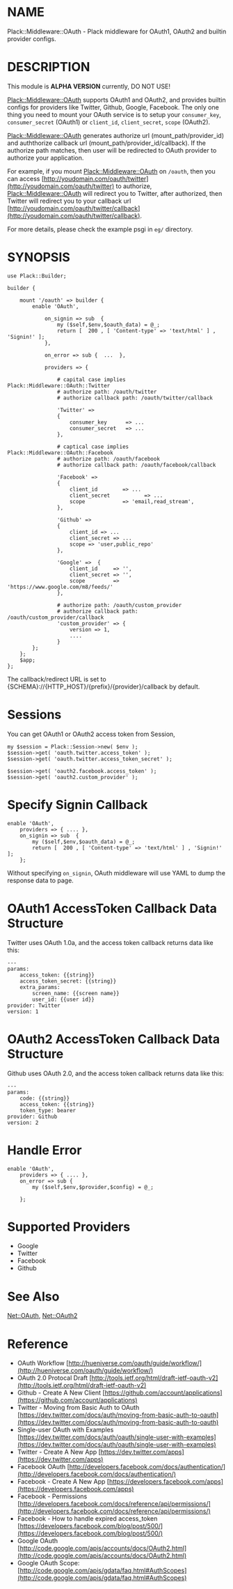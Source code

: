 # NAME

Plack::Middleware::OAuth - Plack middleware for OAuth1, OAuth2 and builtin provider configs. 

# DESCRIPTION

This module is __**ALPHA VERSION**__ currently, DO NOT USE!

[Plack::Middleware::OAuth](http://search.cpan.org/perldoc?Plack::Middleware::OAuth) supports OAuth1 and OAuth2, and provides builtin configs for providers like Twitter, Github, Google, Facebook.
The only one thing you need to mount your OAuth service is to setup your `consumer_key`, `consumer_secret` (OAuth1) or `client_id`, `client_secret`, `scope` (OAuth2).

[Plack::Middleware::OAuth](http://search.cpan.org/perldoc?Plack::Middleware::OAuth) generates authorize url (mount_path/provider_id) and auththorize callback url (mount_path/provider_id/callback). 
If the authorize path matches, then user will be redirected to OAuth provider to authorize your application.

For example, if you mount [Plack::Middleware::OAuth](http://search.cpan.org/perldoc?Plack::Middleware::OAuth) on `/oauth`, then you can access [http://youdomain.com/oauth/twitter](http://youdomain.com/oauth/twitter) to authorize,
[Plack::Middleware::OAuth](http://search.cpan.org/perldoc?Plack::Middleware::OAuth) will redirect you to Twitter, after authorized, then Twitter will redirect you to your callback url
[http://youdomain.com/oauth/twitter/callback](http://youdomain.com/oauth/twitter/callback).

For more details, please check the example psgi in `eg/` directory.

# SYNOPSIS

	use Plack::Builder;

	builder {

        mount '/oauth' => builder {
            enable 'OAuth', 

                on_signin => sub  { 
                    my ($self,$env,$oauth_data) = @_;
                    return [  200 , [ 'Content-type' => 'text/html' ] , 'Signin!' ];
                },

                on_error => sub {  ...  },

                providers => {

                    # capital case implies Plack::Middleware::OAuth::Twitter
                    # authorize path: /oauth/twitter
                    # authorize callback path: /oauth/twitter/callback

                    'Twitter' =>
                    {
                        consumer_key      => ...
                        consumer_secret   => ...
                    },

                    # captical case implies Plack::Middleware::OAuth::Facebook
                    # authorize path: /oauth/facebook
                    # authorize callback path: /oauth/facebook/callback

                    'Facebook' =>
                    {
                        client_id        => ...
                        client_secret           => ...
                        scope            => 'email,read_stream',
                    },

                    'Github' => 
                    {
                        client_id => ...
                        client_secret => ...
                        scope => 'user,public_repo'
                    },

                    'Google' =>  { 
                        client_id     => '',
                        client_secret => '',
                        scope         => 'https://www.google.com/m8/feeds/'
                    },

                    # authorize path: /oauth/custom_provider
                    # authorize callback path: /oauth/custom_provider/callback
                    'custom_provider' => { 
                        version => 1,
                        ....
                    }
			};
        };
		$app;
	};

The callback/redirect URL is set to {SCHEMA}://{HTTP_HOST}/{prefix}/{provider}/callback by default.







# Sessions

You can get OAuth1 or OAuth2 access token from Session,

    my $session = Plack::Session->new( $env );
    $session->get( 'oauth.twitter.access_token' );
    $session->get( 'oauth.twitter.access_token_secret' );

    $session->get( 'oauth2.facebook.access_token' );
    $session->get( 'oauth2.custom_provider' );

# Specify Signin Callback

    enable 'OAuth', 
        providers => { .... },
        on_signin => sub  { 
            my ($self,$env,$oauth_data) = @_;
            return [  200 , [ 'Content-type' => 'text/html' ] , 'Signin!' ];
        };

Without specifying `on_signin`, OAuth middleware will use YAML to dump the response data to page.

# OAuth1 AccessToken Callback Data Structure

Twitter uses OAuth 1.0a, and the access token callback returns data like this:

    ---
    params:
        access_token: {{string}}
        access_token_secret: {{string}}
        extra_params:
            screen_name: {{screen name}}
            user_id: {{user id}}
    provider: Twitter
    version: 1



# OAuth2 AccessToken Callback Data Structure

Github uses OAuth 2.0, and the access token callback returns data like this:

    ---
    params:
        code: {{string}}
        access_token: {{string}}
        token_type: bearer
    provider: Github
    version: 2

# Handle Error

    enable 'OAuth', 
        providers => { .... },
        on_error => sub {
            my ($self,$env,$provider,$config) = @_;

        };

# Supported Providers

- Google
- Twitter
- Facebook
- Github

# See Also

[Net::OAuth](http://search.cpan.org/perldoc?Net::OAuth), [Net::OAuth2](http://search.cpan.org/perldoc?Net::OAuth2)

# Reference

- OAuth Workflow 
[http://hueniverse.com/oauth/guide/workflow/](http://hueniverse.com/oauth/guide/workflow/)
- OAuth 2.0 Protocal Draft
[http://tools.ietf.org/html/draft-ietf-oauth-v2](http://tools.ietf.org/html/draft-ietf-oauth-v2)
- Github - Create A New Client
[https://github.com/account/applications](https://github.com/account/applications)
- Twitter - Moving from Basic Auth to OAuth
[https://dev.twitter.com/docs/auth/moving-from-basic-auth-to-oauth](https://dev.twitter.com/docs/auth/moving-from-basic-auth-to-oauth)
- Single-user OAuth with Examples
[https://dev.twitter.com/docs/auth/oauth/single-user-with-examples](https://dev.twitter.com/docs/auth/oauth/single-user-with-examples)
- Twitter - Create A New App
[https://dev.twitter.com/apps](https://dev.twitter.com/apps)
- Facebook OAuth
[http://developers.facebook.com/docs/authentication/](http://developers.facebook.com/docs/authentication/)
- Facebook - Create A New App
[https://developers.facebook.com/apps](https://developers.facebook.com/apps)
- Facebook - Permissions
[http://developers.facebook.com/docs/reference/api/permissions/](http://developers.facebook.com/docs/reference/api/permissions/)
- Facebook - How to handle expired access_token
[https://developers.facebook.com/blog/post/500/](https://developers.facebook.com/blog/post/500/)
- Google OAuth
[http://code.google.com/apis/accounts/docs/OAuth2.html](http://code.google.com/apis/accounts/docs/OAuth2.html)
- Google OAuth Scope:
[http://code.google.com/apis/gdata/faq.html#AuthScopes](http://code.google.com/apis/gdata/faq.html#AuthScopes)